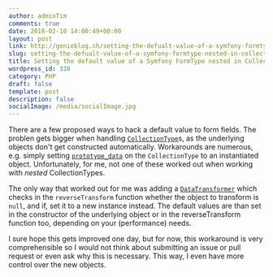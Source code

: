 ```yaml
---
author: adminTim
comments: true
date: 2018-02-10 14:00:49+00:00
layout: post
link: http://genieblog.ch/setting-the-defualt-value-of-a-symfony-formtype-nested-in-collectiontype/
slug: setting-the-defualt-value-of-a-symfony-formtype-nested-in-collectiontype
title: Setting the default value of a Symfony FormType nested in CollectionType
wordpress_id: 328
category: PHP
draft: false
template: post
description: false
socialImage: /media/socialImage.jpg
---
```


There are a few proposed ways to hack a default value to form fields. The problen gets bigger when handling [`CollectionType`](https://symfony.com/doc/current/reference/forms/types/collection.html)s, as the underlying objects don't get constructed automatically. Workarounds are numerous, e.g. simply setting [`prototype_data`](https://symfony.com/doc/current/reference/forms/types/collection.html#prototype-data) on the `CollectionType` to an instantiated object. Unfortunately, for me, not one of these worked out when working with _nested_ CollectionTypes. 

The only way that worked out for me was adding a [`DataTransformer`](https://symfony.com/doc/current/form/data_transformers.html) which checks in the `reverseTransform` function whether the object to transform is `null`, and if, set it to a new instance instead. The default values are than set in the constructor of the underlying object or in the reverseTransform function too, depending on your (performance) needs. 

I sure hope this gets improved one day, but for now, this workaround is very comprehensible so I would not think about submitting an issue or pull request or even ask why this is necessary. This way, I even have more control over the new objects.
